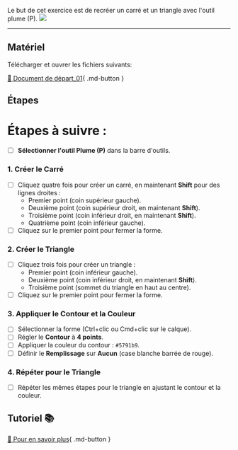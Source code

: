 <style>.md-footer{display:none;}</style>

Le but de cet exercice est de recréer un carré et un triangle avec l'outil plume (P).
![](../assets/image/14_vecteur_angle_droit.png)
***

## Matériel

Télécharger et ouvrer les fichiers suivants:

[📁 Document de départ_01](../assets/image/14_vecteur_angle_droit.jpg){ .md-button }   <br>   


## Étapes

# Étapes à suivre :

- [ ] **Sélectionner l'outil Plume (P)** dans la barre d'outils.

### 1. Créer le Carré
- [ ] Cliquez quatre fois pour créer un carré, en maintenant **Shift** pour des lignes droites :
  - Premier point (coin supérieur gauche).
  - Deuxième point (coin supérieur droit, en maintenant **Shift**).
  - Troisième point (coin inférieur droit, en maintenant **Shift**).
  - Quatrième point (coin inférieur gauche).
- [ ] Cliquez sur le premier point pour fermer la forme.

### 2. Créer le Triangle
- [ ] Cliquez trois fois pour créer un triangle :
  - Premier point (coin inférieur gauche).
  - Deuxième point (coin inférieur droit, en maintenant **Shift**).
  - Troisième point (sommet du triangle en haut au centre).
- [ ] Cliquez sur le premier point pour fermer la forme.

### 3. Appliquer le Contour et la Couleur
- [ ] Sélectionner la forme (Ctrl+clic ou Cmd+clic sur le calque).
- [ ] Régler le **Contour** à **4 points**.
- [ ] Appliquer la couleur du contour : `#5791b9`.
- [ ] Définir le **Remplissage** sur **Aucun** (case blanche barrée de rouge).

### 4. Répéter pour le Triangle
- [ ] Répéter les mêmes étapes pour le triangle en ajustant le contour et la couleur.




## Tutoriel 📚

[📖 Pour en savoir plus](https://cmontmorency365-my.sharepoint.com/:v:/r/personal/flpilote_cmontmorency_qc_ca/Documents/01_cours/01_college/cours_illustration/cours_04_06_photoshop/14_outils_vecteurs/videos_explicatifs/05_ligne_droites.mov?csf=1&web=1&nav=eyJyZWZlcnJhbEluZm8iOnsicmVmZXJyYWxBcHAiOiJPbmVEcml2ZUZvckJ1c2luZXNzIiwicmVmZXJyYWxBcHBQbGF0Zm9ybSI6IldlYiIsInJlZmVycmFsTW9kZSI6InZpZXciLCJyZWZlcnJhbFZpZXciOiJNeUZpbGVzTGlua0NvcHkifX0&e=0bRyma){ .md-button }   <br>
